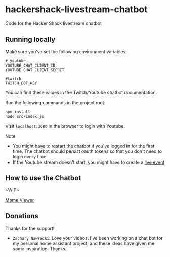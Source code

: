 # hackershack-livestream-chatbot

Code for the Hacker Shack livestream chatbot

## Running locally

Make sure you've set the following environment variables: 

```
# youtube
YOUTUBE_CHAT_CLIENT_ID
YOUTUBE_CHAT_CLIENT_SECRET

#twitch
TWITCH_BOT_KEY
```

You can find these values in the Twitch/Youtube chatbot documentation.

Run the following commands in the project root:

```sh
npm install
node src/index.js
```

Visit `localhost:3000` in the browser to login with Youtube.

Note: 
- You might have to restart the chatbot if you've logged in for the first time. The chatbot should persist oauth tokens so that you don't need to login every time. 
- If the Youtube stream doesn't start, you might have to create a [live event](https://www.youtube.com/my_live_events)


## How to use the Chatbot

~WIP~

[Meme Viewer](https://hackershackofficial.github.io/meme-viewer.html)

## Donations

Thanks for the support!

 - `Zachary Nawrocki`: Love your videos. I've been working on a chat bot for my personal home assistant project, and these ideas have given me some inspiration. Thanks.

